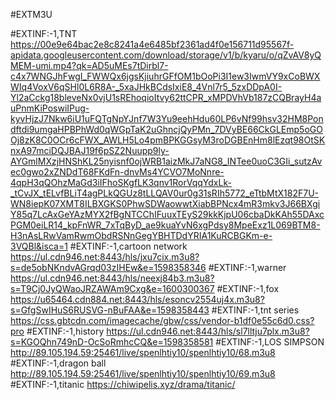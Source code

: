 #EXTM3U

#EXTINF:-1,TNT
https://00e9e64bac2e8c8241a4e6485bf2361ad4f0e156711d95567f-apidata.googleusercontent.com/download/storage/v1/b/kyaru/o/qZvAV8yQMEM-umi.mp4?qk=AD5uMEs7tDirbl7-c4x7WNGJhFwgI_FWWQx6jgsKjiuhrGFfOM1bOoPi3I1ew3IwmVY9xCoBWXWIq4VoxV6qSHl0L6R8A-_5xaJHkBCdsIxiE8_4Vnl7r5_5zxDDpA0I-Yl2aCckg18bleveNx0vjU1sREhoqioItvy62ttCPR_xMPDVhVb187zCQBrayH4auPnmKiPoswiIPug-kyvHjzJ7Nkw6iU1uFQTgNpYJnf7W3Yu9eehHdu60LP6vNf99hsv32HM8Pondftdi9umgaHPBPhWd0qWGpTaK2uGhncjQyPMn_7DVyBE66CkGLEmp5oGOOj8zK8C0OCr6cFWX_AWLH5Lo4pmBPKGGsyM3roDGBEnHm8lEzqt98OtSKnxA97mciDQJBAJ19f6pSZ2Nuupp9ly-AYGmlMXzjHNShKL25nyisnf0ojWRB1aizMkJ7aNG8_INTee0uoC3GIi_sutzAvec0gwo2xZNDdT68FKdFn-dnvMs4YCVO7MoNnre-4qpH3qQOhzMaGd3iIFhoSKgfLK3qnv1RorVqqYdxLk-_tCvJX_tELvfBLiT4agPLkQGUz8tLLQAV0ur0g31sRIh5772_eTtbMtX182F7U-WN8iepK07XMT8ILBXGKS0PhwSDWaowwtXiabBPNcx4mR3mkv3J66BXgiY85q7LcAxGeYAzMYX2fBgNTCChIFuuxTEyS29kkKjpU06cbaDkKAh55DAxcPGM0eiLR14_kpFnWR_7xTqByD_ae9kuaYvN6xgPdsy8MpeExz1L069BTM8-H3nAsLRwVamRwmObdRSNnGegYBHTDdYRIA1KuRCBGKm-e-3VQBl&isca=1
#EXTINF:-1,cartoon network
https://ul.cdn946.net:8443/hls/jxu7cix.m3u8?s=de5obNKndvAGrqd03zIHEw&e=1598358346
#EXTINF:-1,warner
https://ul.cdn946.net:8443/hls/neexj84b3.m3u8?s=T9Cj0JyQWaoJRZAWAm9Cxg&e=1600300367
#EXTINF:-1,fox
https://u65464.cdn884.net:8443/hls/esoncv2554uj4x.m3u8?s=GfgSwIHuS6RUSVG-nBuFAA&e=1598358443
#EXTINF:-1,tnt series
https://css.gbtcdn.com/imagecache/gbw/css/vendor-b1df0e55c6d0.css?pro
#EXTINF:-1,history
https://ul.cdn946.net:8443/hls/sl7lltju7plx.m3u8?s=KGOQhn749nD-OcSoRmhcCQ&e=1598358581
#EXTINF:-1,LOS SIMPSON
http://89.105.194.59:25461/live/spenlhtiy10/spenlhtiy10/68.m3u8
#EXTINF:-1,dragon ball
http://89.105.194.59:25461/live/spenlhtiy10/spenlhtiy10/69.m3u8
#EXTINF:-1,titanic
https://chiwipelis.xyz/drama/titanic/
